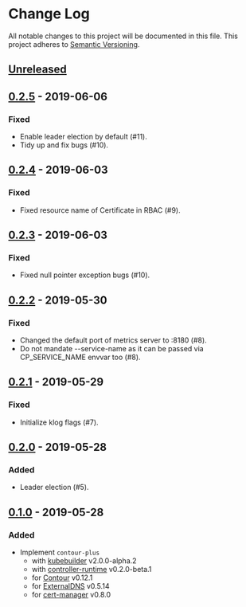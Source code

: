# Change Log

All notable changes to this project will be documented in this file.
This project adheres to [Semantic Versioning](http://semver.org/).

## [Unreleased]

## [0.2.5] - 2019-06-06

### Fixed

- Enable leader election by default (#11).
- Tidy up and fix bugs (#10).

## [0.2.4] - 2019-06-03

### Fixed

- Fixed resource name of Certificate in RBAC (#9).

## [0.2.3] - 2019-06-03

### Fixed

- Fixed null pointer exception bugs (#10).

## [0.2.2] - 2019-05-30

### Fixed

- Changed the default port of metrics server to :8180 (#8).
- Do not mandate --service-name as it can be passed via CP_SERVICE_NAME envvar too (#8).

## [0.2.1] - 2019-05-29

### Fixed

- Initialize klog flags (#7).

## [0.2.0] - 2019-05-28

### Added

- Leader election (#5).

## [0.1.0] - 2019-05-28

### Added

- Implement `contour-plus`
    - with [kubebuilder][] v2.0.0-alpha.2
    - with [controller-runtime][] v0.2.0-beta.1
    - for [Contour][] v0.12.1
    - for [ExternalDNS][] v0.5.14
    - for [cert-manager][] v0.8.0

[Unreleased]: https://github.com/cybozu-go/contour-plus/compare/v0.2.5...HEAD
[0.2.5]: https://github.com/cybozu-go/contour-plus/compare/v0.2.4...v0.2.5
[0.2.4]: https://github.com/cybozu-go/contour-plus/compare/v0.2.3...v0.2.4
[0.2.3]: https://github.com/cybozu-go/contour-plus/compare/v0.2.2...v0.2.3
[0.2.2]: https://github.com/cybozu-go/contour-plus/compare/v0.2.1...v0.2.2
[0.2.1]: https://github.com/cybozu-go/contour-plus/compare/v0.2.0...v0.2.1
[0.2.0]: https://github.com/cybozu-go/contour-plus/compare/v0.1.0...v0.2.0
[0.1.0]: https://github.com/cybozu-go/contour-plus/compare/e51fdf92f56eaf3e9eb4b3cce6527dc6d97626e3...v0.1.0
[kubebuilder]: https://github.com/kubernetes-sigs/kubebuilder
[controller-runtime]: https://github.com/kubernetes-sigs/controller-runtime
[Contour]: https://github.com/heptio/contour
[ExternalDNS]: https://github.com/kubernetes-incubator/external-dns
[cert-manager]: https://github.com/jetstack/cert-manager/tree/v0.8.0
